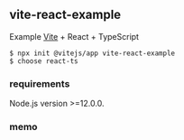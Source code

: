 ## vite-react-example

Example [Vite](https://vitejs.dev/) + React + TypeScript

```
$ npx init @vitejs/app vite-react-example
$ choose react-ts
```

### requirements

Node.js version >=12.0.0.

### memo
